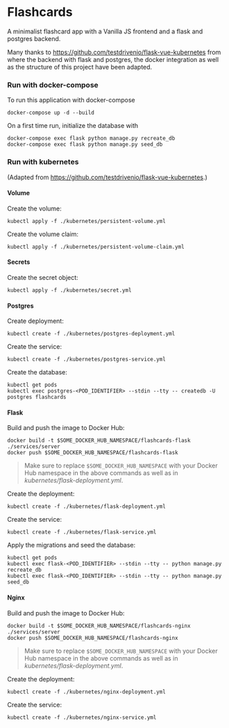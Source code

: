 # Flashcards

A minimalist flashcard app with a Vanilla JS frontend and a flask and postgres backend.

Many thanks to
https://github.com/testdrivenio/flask-vue-kubernetes
from where the backend with flask and postgres, the docker integration as well as the structure of this project have been adapted. 

### Run with docker-compose

To run this application with docker-compose
```
docker-compose up -d --build
```

On a first time run, initialize the database with
``` 
docker-compose exec flask python manage.py recreate_db
docker-compose exec flask python manage.py seed_db 
``` 

### Run with kubernetes

(Adapted from https://github.com/testdrivenio/flask-vue-kubernetes.)

#### Volume

Create the volume:
```
kubectl apply -f ./kubernetes/persistent-volume.yml
```

Create the volume claim:
```
kubectl apply -f ./kubernetes/persistent-volume-claim.yml
```

#### Secrets

Create the secret object:
```
kubectl apply -f ./kubernetes/secret.yml
```

#### Postgres

Create deployment:
```
kubectl create -f ./kubernetes/postgres-deployment.yml
```

Create the service:
```
kubectl create -f ./kubernetes/postgres-service.yml
```

Create the database:
```
kubectl get pods
kubectl exec postgres-<POD_IDENTIFIER> --stdin --tty -- createdb -U postgres flashcards
```

#### Flask

Build and push the image to Docker Hub:
```
docker build -t $SOME_DOCKER_HUB_NAMESPACE/flashcards-flask ./services/server
docker push $SOME_DOCKER_HUB_NAMESPACE/flashcards-flask
```

> Make sure to replace `$SOME_DOCKER_HUB_NAMESPACE` with your Docker Hub namespace in the above commands as well as in *kubernetes/flask-deployment.yml*.

Create the deployment:
```
kubectl create -f ./kubernetes/flask-deployment.yml
```

Create the service:
```
kubectl create -f ./kubernetes/flask-service.yml
```

Apply the migrations and seed the database:
```
kubectl get pods
kubectl exec flask-<POD_IDENTIFIER> --stdin --tty -- python manage.py recreate_db
kubectl exec flask-<POD_IDENTIFIER> --stdin --tty -- python manage.py seed_db
```

#### Nginx

Build and push the image to Docker Hub:
```
docker build -t $SOME_DOCKER_HUB_NAMESPACE/flashcards-nginx ./services/server
docker push $SOME_DOCKER_HUB_NAMESPACE/flashcards-nginx
```

> Make sure to replace `$SOME_DOCKER_HUB_NAMESPACE` with your Docker Hub namespace in the above commands as well as in *kubernetes/flask-deployment.yml*.

Create the deployment:
```
kubectl create -f ./kubernetes/nginx-deployment.yml
```

Create the service:
```
kubectl create -f ./kubernetes/nginx-service.yml
```
